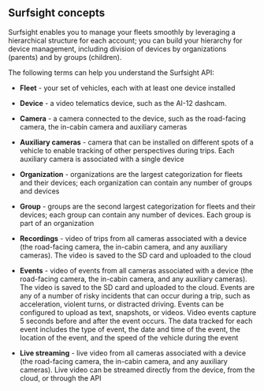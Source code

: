 ## Surfsight concepts

Surfsight enables you to manage your fleets smoothly by leveraging a
hierarchical structure for each account; you can build your hierarchy
for device management, including division of devices by organizations
(parents) and by groups (children).

The following terms can help you understand the Surfsight API:

-   **Fleet** - your set of vehicles, each with at least one device
    installed

-   **Device** - a video telematics device, such as the AI-12 dashcam.

-   **Camera** - a camera connected to the device, such as the
    road-facing camera, the in-cabin camera and auxiliary cameras

-   **Auxiliary cameras** - camera that can be installed on different
    spots of a vehicle to enable tracking of other perspectives during
    trips. Each auxiliary camera is associated with a single device

-   **Organization** - organizations are the largest categorization for
    fleets and their devices; each organization can contain any number
    of groups and devices

-   **Group** - groups are the second largest categorization for fleets
    and their devices; each group can contain any number of devices.
    Each group is part of an organization

-   **Recordings** - video of trips from all cameras associated with a
    device (the road-facing camera, the in-cabin camera, and any
    auxiliary cameras). The video is saved to the SD card and uploaded
    to the cloud

-   **Events** - video of events from all cameras associated with a
    device (the road-facing camera, the in-cabin camera, and any
    auxiliary cameras). The video is saved to the SD card and uploaded
    to the cloud. Events are any of a number of risky incidents that can
    occur during a trip, such as acceleration, violent turns, or
    distracted driving. Events can be configured to upload as text,
    snapshots, or videos. Video events capture 5 seconds before and
    after the event occurs. The data tracked for each event includes the
    type of event, the date and time of the event, the location of the
    event, and the speed of the vehicle during the event

-   **Live streaming** - live video from all cameras associated with a
    device (the road-facing camera, the in-cabin camera, and any
    auxiliary cameras). Live video can be streamed directly from the
    device, from the cloud, or through the API